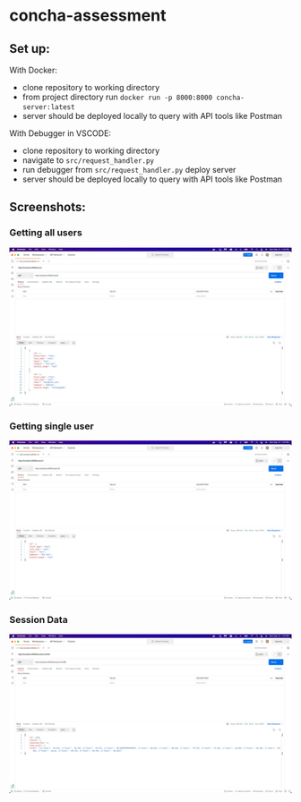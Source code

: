 # concha-assessment

## Set up:

With Docker:
- clone repository to working directory
- from project directory run ```docker run -p 8000:8000 concha-server:latest```
- server should be deployed locally to query with API tools like Postman

With Debugger in VSCODE:
- clone repository to working directory
- navigate to ```src/request_handler.py```
- run debugger from ```src/request_handler.py``` deploy server
- server should be deployed locally to query with API tools like Postman

## Screenshots:
### Getting all users
<img src="./screenshots/all_users.png" width="800" title="all users">

### Getting single user
<img src="./screenshots/single_user.png" width="800" title="single user">

### Session Data
<img src="./screenshots/session.png" width="800" title="session data">

